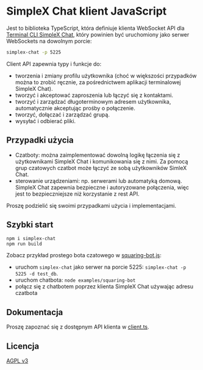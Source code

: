 # SimpleX Chat klient JavaScript

Jest to biblioteka TypeScript, która definiuje klienta WebSocket API dla [Terminal CLI SimpleX Chat](https://github.com/simplex-chat/simplex-chat/blob/stable/docs/lang/pl/docs/CLI.md), który powinien być uruchomiony jako serwer WebSockets na dowolnym porcie:

```bash
simplex-chat -p 5225
```

Client API zapewnia typy i funkcje do:

- tworzenia i zmiany profilu użytkownika (choć w większości przypadków można to zrobić ręcznie, za pośrednictwem aplikacji terminalowej SimpleX Chat).
- tworzyć i akceptować zaproszenia lub łączyć się z kontaktami.
- tworzyć i zarządzać długoterminowym adresem użytkownika, automatycznie akceptując prośby o połączenie.
- tworzyć, dołączać i zarządzać grupą.
- wysyłać i odbierać pliki.

## Przypadki użycia

- Czatboty: można zaimplementować dowolną logikę łączenia się z użytkownikami SimpleX Chat i komunikowania się z nimi. Za pomocą grup czatowych czatbot może łączyć ze sobą użytkowników SimleX Chat.
- sterowanie urządzeniami: np. serwerami lub automatyką domową. SimpleX Chat zapewnia bezpieczne i autoryzowane połączenia, więc jest to bezpieczniejsze niż korzystanie z rest API.

Proszę podzielić się swoimi przypadkami użycia i implementacjami.

## Szybki start

```
npm i simplex-chat
npm run build
```

Zobacz przykład prostego bota czatowego w [squaring-bot.js](https://github.com/simplex-chat/simplex-chat/blob/stable/packages/simplex-chat-client/typescript/examples/squaring-bot.js):

- uruchom `simplex-chat` jako serwer na porcie 5225: `simplex-chat -p 5225 -d test_db`.
- uruchom chatbota: `node examples/squaring-bot`
- połącz się z chatbotem poprzez klienta SimpleX Chat używając adresu czatbota

## Dokumentacja

Proszę zapoznać się z dostępnym API klienta w [client.ts](https://github.com/simplex-chat/simplex-chat/blob/stable/packages/simplex-chat-client/typescript/src/client.ts).

## Licencja

[AGPL v3](https://github.com/simplex-chat/simplex-chat/blob/stable/packages/simplex-chat-client/typescript/LICENSE)
